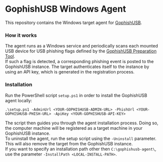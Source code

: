 GophishUSB Windows Agent
=======
This repository contains the Windows target agent for [GophishUSB](https://github.com/niklasent/gophishusb).

### How it works
The agent runs as a Windows service and periodically scans each mounted USB device for USB phishing flags defined by the [GophishUSB Preparation Tool](https://github.com/niklasent/gophishusb-prep).  
If such a flag is detected, a corresponding phishing event is posted to the GophishUSB instance. The target authenticates itself to the instance by using an API key, which is generated in the registration process. 

### Installation
Run the PowerShell script `setup.ps1` in order to install the GophishUSB agent locally:
```
.\setup.ps1 -AdminUrl <YOUR-GOPHISHUSB-ADMIN-URL> -PhishUrl <YOUR-GOPHISHUSB-PHISH-URL> -ApiKey <YOUR-GOPHISHUSB-API-KEY>
```
The script then guides you through the agent installation process. Doing so, the computer machine will be registered as a target machine in your GophishUSB instance.  
To uninstall the agent, run the setup script using the `-Uninstall` parameter. This will also remove the target from the GophishUSB instance.  
If you want to specify an installation path other then `C:\gophishusb-agent\`, use the parameter `-InstallPath <LOCAL-INSTALL-PATH>`.
